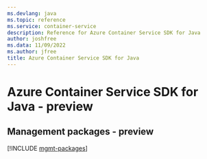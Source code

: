 ```yaml
---
ms.devlang: java
ms.topic: reference
ms.service: container-service
description: Reference for Azure Container Service SDK for Java
author: joshfree
ms.data: 11/09/2022
ms.author: jfree
title: Azure Container Service SDK for Java
---
```

# Azure Container Service SDK for Java - preview

## Management packages - preview
[!INCLUDE [mgmt-packages](container-service-mgmt-index.md)]